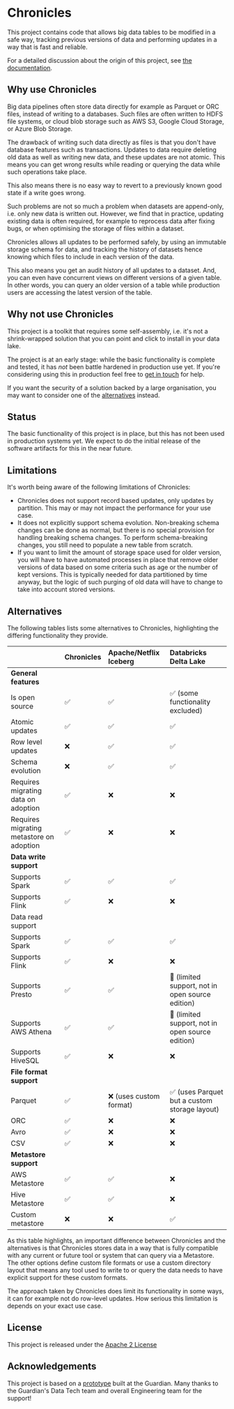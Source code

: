 # Chronicles

This project contains code that allows big data tables to be modified in a safe way, tracking previous versions of data and performing updates in a way that is fast and reliable.

For a detailed discussion about the origin of this project, see [the documentation](/docs/concepts.md).

## Why use Chronicles

Big data pipelines often store data directly for example as Parquet or ORC files, instead of writing to a databases.
Such files are often written to HDFS file systems, or cloud blob storage such as AWS S3, Google Cloud Storage, or Azure Blob Storage.

The drawback of writing such data directly as files is that you don't have database features such as transactions.
Updates to data require deleting old data as well as writing new data, and these updates are not atomic.
This means you can get wrong results while reading or querying the data while such operations take place.

This also means there is no easy way to revert to a previously known good state if a write goes wrong.

Such problems are not so much a problem when datasets are append-only, i.e. only new data is written out.
However, we find that in practice, updating existing data is often required, for example to reprocess data after fixing bugs, or when optimising the storage of files within a dataset.

Chronicles allows all updates to be performed safely, by using an immutable storage schema for data, and tracking the history of datasets hence knowing which files to include in each version of the data.

This also means you get an audit history of all updates to a dataset.
And, you can even have concurrent views on different versions of a given table.
In other words, you can query an older version of a table while production users are accessing the latest version of the table.

## Why not use Chronicles

This project is a toolkit that requires some self-assembly, i.e. it's not a shrink-wrapped solution that you can point and click to install in your data lake.

The project is at an early stage: while the basic functionality is complete and tested, it has _not_ been battle hardened in production use yet.
If you're considering using this in production feel free to [get in touch](TODO) for help.

If you want the security of a solution backed by a large organisation, you may want to consider one of the [alternatives](#alternatives) instead.

## Status

The basic functionality of this project is in place, but this has not been used in production systems yet.
We expect to do the initial release of the software artifacts for this in the near future.

## Limitations

It's worth being aware of the following limitations of Chronicles:

* Chronicles does not support record based updates, only updates by partition.
This may or may not impact the performance for your use case.
* It does not explicitly support schema evolution.
Non-breaking schema changes can be done as normal, but there is no special provision for handling breaking schema changes.
To perform schema-breaking changes, you still need to populate a new table from scratch.
* If you want to limit the amount of storage space used for older version, you will have to have automated processes in place that remove older versions of data based on some criteria such as age or the number of kept versions.
This is typically needed for data partitioned by time anyway, but the logic of such purging of old data will have to change to take into account stored versions.


## Alternatives

The following tables lists some alternatives to Chronicles, highlighting the differing functionality they provide.


| &nbsp;  |             Chronicles      |  Apache/Netflix Iceberg      | Databricks Delta Lake     |
| ------------- | -------------   | :----------------------- | :------------------- |
|**General features**||||
|Is open source                          | ✅ | ✅ | ✅ (some functionality excluded)|
|Atomic updates                          | ✅ | ✅ | ✅|
|Row level updates                       | ❌ | ✅ | ✅|
|Schema evolution                        | ❌ | ✅ | ✅|
|Requires migrating data on adoption     | ✅ | ❌ | ❌|
|Requires migrating metastore on adoption| ✅ | ❌ | ❌|
|**Data write support** ||||
|Supports Spark     | ✅ | ✅ | ✅|
|Supports Flink     | ✅ | ❌ | ❌|
|Data read support||||
|Supports Spark     | ✅ | ✅ | ✅|
|Supports Flink     | ✅ | ❌ | ❌|
|Supports Presto    | ✅ | ✅ | 🔸 (limited support, not in open source edition)|
|Supports AWS Athena| ✅ | ✅ | 🔸 (limited support, not in open source edition)|
|Supports HiveSQL   | ✅ | ❌ | ❌|
|**File format support**||||
|Parquet            | ✅ | ❌ (uses custom format) | ✅ (uses Parquet but a custom storage layout)|
|ORC                | ✅ | ❌ | ❌|
|Avro               | ✅ | ❌ | ❌|
|CSV                | ✅ | ❌ | ❌|
|**Metastore support**||||
|AWS Metastore      | ✅ | ✅ | ❌|
|Hive Metastore     | ✅ | ✅ | ❌|
|Custom metastore   | ❌ | ❌ | ✅|

As this table highlights, an important difference between Chronicles and the alternatives is that Chronicles stores data in a way that is fully compatible with any current or future tool or system that can query via a Metastore.
The other options define custom file formats or use a custom directory layout that means any tool used to write to or query the data needs to have explicit support for these custom formats.

The approach taken by Chronicles does limit its functionality in some ways, it can for example not do row-level updates.
How serious this limitation is depends on your exact use case.

## License

This project is released under the [Apache 2 License](/LICENSE)

## Acknowledgements

This project is based on a [prototype](https://github.com/guardian/table-versions) built at the Guardian.
Many thanks to the Guardian's Data Tech team and overall Engineering team for the support!
